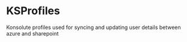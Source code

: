 # KSProfiles
Konsolute profiles used for syncing and updating user details between azure and sharepoint
